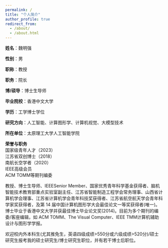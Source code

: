 ```yaml
---
permalink: /
title: "个人简介"
author_profile: true
redirect_from: 
  - /about/
  - /about.html
---
```



**姓名**：魏明强

**性别**：男

**职称**：教授

**职务**：院长

**博/硕导**：博士生导师

**毕业院校**：香港中文大学

**学历**：工学博士学位

**研究方向**：人工智能、计算图形学、计算机视觉、大模型技术

**所在单位**：太原理工大学人工智能学院

**荣誉与职务**\
国家级青年人才（2023）\
江苏省双创博士（2018）\
南航长空学者（2020）\
IEEE高级会员\
ACM TOMM等期刊编委

教授、博士生导师、IEEESenior Member、国家优秀青年科学基金获得者、脑机智能技术教育部重点实验室副主任、江苏省智能制造工程学会常务理事、山西省计算机学会理事、江苏省计算机学会青年科技奖获得者、江苏省航空航天学会青年科学家奖获得者，及第 14 届中国计算机图形学大会最佳论文一等奖获得者(唯一)。博士毕业于香港中文大学并获最佳博士毕业论文奖(2014)。目前为多个期刊的编委/客座编辑，如 ACM TOMM、The Visual Computer、IEEE TMM计算机辅助设计与图形学学报。

欢迎校内外本科生(尤其推免生，英语四级成绩>550分或六级成绩>520分)/硕士研究生报考我的硕士研究生/博士研究生职位，并有若干博士后职位。

